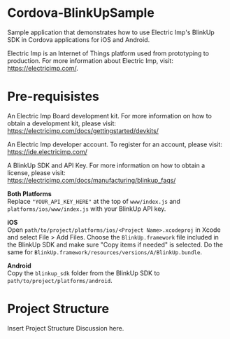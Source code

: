 # Cordova-BlinkUpSample
Sample application that demonstrates how to use Electric Imp's BlinkUp SDK in Cordova applications for iOS and Android.

Electric Imp is an Internet of Things platform used from prototyping to production. For more information about Electric Imp, visit: https://electricimp.com/. 

# Pre-requisistes
An Electric Imp Board development kit. For more information on how to obtain a development kit, please visit: https://electricimp.com/docs/gettingstarted/devkits/ 

An Electric Imp developer account. To register for an account, please visit: https://ide.electricimp.com/

A BlinkUp SDK and API Key. For more information on how to obtain a license, please visit: https://electricimp.com/docs/manufacturing/blinkup_faqs/

**Both Platforms**<br>
Replace `"YOUR_API_KEY_HERE"` at the top of `www/index.js` and `platforms/ios/www/index.js` with your BlinkUp API key.

**iOS**<br>
Open `path/to/project/platforms/ios/<Project Name>.xcodeproj` in Xcode and select File > Add Files. Choose the `BlinkUp.framework` file included in the BlinkUp SDK and make sure "Copy items if needed" is selected. Do the same for `BlinkUp.framework/resources/versions/A/BlinkUp.bundle`.

**Android**<br>
Copy the `blinkup_sdk` folder from the BlinkUp SDK to `path/to/project/platforms/android`. 

# Project Structure
Insert Project Structure Discussion here.
